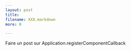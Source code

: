 ```yaml
---
layout: post
title:
filename: XXX.markdown
more: 0

---
```


Faire un post sur Application.registerComponentCallback